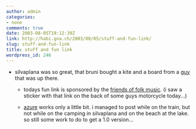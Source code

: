 ```yaml
---
author: admin
categories:
- none
comments: true
date: 2003-08-05T19:12:39Z
link: http://habi.gna.ch/2003/08/05/stuff-and-fun-link/
slug: stuff-and-fun-link
title: stuff and fun link
wordpress_id: 246
---
```


* silvaplana was so great, that bruni bought a kite and a board from a [guy](http://kitesurfshop.ch/) that was up there.


	
  * todays fun link is sponsored by the [friends of folk music](http://volksmusikfreunde.ch/). (i saw a sticker with that link on the back of some guys motorcycle today...)

	
  * [azure](http://web.vee.net/projects/azure/) works only a little bit. i managed to post while on the train, but not while on the camping in silvaplana and on the beach at the lake. so still some work to do to get a 1.0 version...


